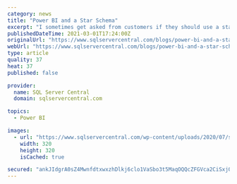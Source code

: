 ```yaml
---
category: news
title: "Power BI and a Star Schema"
excerpt: "I sometimes get asked from customers if they should use a star schema or should they use one large single table/flatfile for their dataset in Power BI. The answer is almost always star schema ..."
publishedDateTime: 2021-03-01T17:24:00Z
originalUrl: "https://www.sqlservercentral.com/blogs/power-bi-and-a-star-schema"
webUrl: "https://www.sqlservercentral.com/blogs/power-bi-and-a-star-schema"
type: article
quality: 37
heat: 37
published: false

provider:
  name: SQL Server Central
  domain: sqlservercentral.com

topics:
  - Power BI

images:
  - url: "https://www.sqlservercentral.com/wp-content/uploads/2020/07/sidebar-community-circle.png"
    width: 320
    height: 320
    isCached: true

secured: "ankJIdgrA0sZ4MwnfdtxwxzhDlkj6clo1VaSbo3t5MaqOQQcZFGVca2CiSxjO0MZh4IHyEzezZ9E+6SDRWFzDN9A7P7rUUp1Ji9Cm8eTGrZ0xyeCvj/uLiqTQuIStISqbD32hgmxT6O3a74Vkce+sJFzwcZ0HxLPc2gQiqPZgMIY6UDGuBESJwCw7kFRP8yb8E3mtUtkilAg4rF3Q5vNrJ1rrJaFh3xah657wzpye8kJyc0PhMLHI/K6AzIlKiVCK5IXIfhfBZpeccbH9Pt9qOTPGrkIwvPxj0LZ2FYRkzCnkKXX04jYsIEMfqYtqzjMxwHu7PZtWqvOYwRo0nRdVbU4iHLuqi6/dkU9sXSMoh4=;ogWFq3Gm1VOoBJvQVxPJwg=="
---
```


